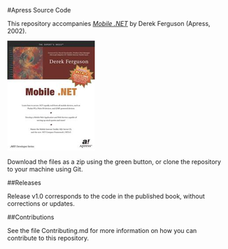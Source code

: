#Apress Source Code

This repository accompanies [*Mobile .NET*](http://www.apress.com/9781893115712) by Derek Ferguson (Apress, 2002).

![Cover image](9781893115712.jpg)

Download the files as a zip using the green button, or clone the repository to your machine using Git.

##Releases

Release v1.0 corresponds to the code in the published book, without corrections or updates.

##Contributions

See the file Contributing.md for more information on how you can contribute to this repository.
